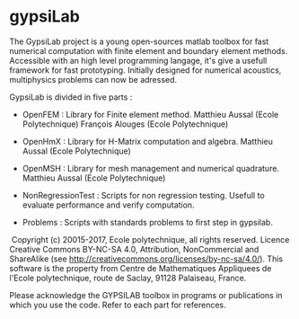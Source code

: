 # gypsiLab
The GypsiLab project is a young open-sources matlab toolbox for fast numerical computation with finite element and boundary element methods. Accessible with an high level programming langage, it's give a usefull framework for fast prototyping. Initially designed for numerical acoustics, multiphysics problems can now be adressed. 

   GypsiLab is divided in five parts :
 
 - OpenFEM : Library for Finite element method.
 Matthieu Aussal (Ecole Polytechnique)
 François Alouges (Ecole Polytechnique)
 
 - OpenHmX : Library for H-Matrix computation and algebra.
 Matthieu Aussal (Ecole Polytechnique)
 
 - OpenMSH : Library for mesh management and numerical quadrature.  
 Matthieu Aussal (Ecole Polytechnique)
 
 - NonRegressionTest : Scripts for non regression testing. Usefull to evaluate
 performance and verify computation.
 
 - Problems : Scripts with standards problems to first step in gypsilab. 
                                                                        
 Copyright (c) 20015-2017, Ecole polytechnique, all rights reserved. Licence Creative Commons BY-NC-SA 4.0, Attribution, NonCommercial and ShareAlike (see http://creativecommons.org/licenses/by-nc-sa/4.0/). This software is the property from Centre de Mathematiques Appliquees de l'Ecole polytechnique, route de Saclay, 91128 Palaiseau, France.    
                                                             
 Please acknowledge the GYPSILAB toolbox in programs or publications in which you use the code. Refer to each part for references.  
 
